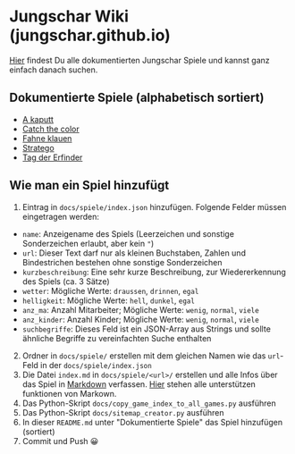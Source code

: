 # Jungschar Wiki (jungschar.github.io)
[Hier](https://jungschar.github.io/) findest Du alle dokumentierten Jungschar Spiele
und kannst ganz einfach danach suchen.

## Dokumentierte Spiele (alphabetisch sortiert)
- [A kaputt](https://jungschar.github.io/spiele/a-kaputt)
- [Catch the color](https://jungschar.github.io/spiele/catch-the-color)
- [Fahne klauen](https://jungschar.github.io/spiele/fahne-klauen)
- [Stratego](https://jungschar.github.io/spiele/stratego)
- [Tag der Erfinder](https://jungschar.github.io/spiele/tag-der-erfinder)

## Wie man ein Spiel hinzufügt
1. Eintrag in `docs/spiele/index.json` hinzufügen. Folgende Felder müssen eingetragen werden:
 - `name`: Anzeigename des Spiels (Leerzeichen und sonstige Sonderzeichen erlaubt, aber kein `"`)
 - `url`: Dieser Text darf nur als kleinen Buchstaben, Zahlen und Bindestrichen bestehen ohne sonstige Sonderzeichen
 - `kurzbeschreibung`: Eine sehr kurze Beschreibung, zur Wiedererkennung des Spiels (ca. 3 Sätze)
 - `wetter`: Mögliche Werte: `draussen`, `drinnen`, `egal`
 - `helligkeit`: Mögliche Werte: `hell`, `dunkel`, `egal`
 - `anz_ma`: Anzahl Mitarbeiter; Mögliche Werte: `wenig`, `normal`, `viele`
 - `anz_kinder`: Anzahl Kinder; Mögliche Werte: `wenig`, `normal`, `viele`
 - `suchbegriffe`: Dieses Feld ist ein JSON-Array aus Strings und sollte ähnliche Begriffe zu vereinfachten Suche enthalten
2. Ordner in `docs/spiele/` erstellen mit dem gleichen Namen wie das `url`-Feld in der `docs/spiele/index.json`
3. Die Datei `index.md` in `docs/spiele/<url>/` erstellen und alle Infos über das Spiel in [Markdown](https://docs.github.com/de/get-started/writing-on-github/getting-started-with-writing-and-formatting-on-github/basic-writing-and-formatting-syntax) verfassen. [Hier](https://github.com/adamvleggett/drawdown) stehen alle unterstützen funktionen von Markown.
4. Das Python-Skript `docs/copy_game_index_to_all_games.py` ausführen
5. Das Python-Skript `docs/sitemap_creator.py` ausführen
6. In dieser `README.md` unter "Dokumentierte Spiele" das Spiel hinzufügen (sortiert)
7. Commit und Push 😀
